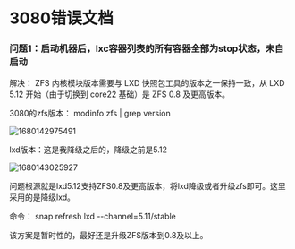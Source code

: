 # 3080错误文档

### 问题1：启动机器后，lxc容器列表的所有容器全部为stop状态，未自启动

解决： ZFS 内核模块版本需要与 LXD 快照包工具的版本之一保持一致，从 LXD 5.12 开始（由于切换到 core22 基础）是 ZFS 0.8 及更高版本。 

3080的zfs版本： modinfo zfs | grep version 

![1680142975491](C:\Users\力哥\AppData\Roaming\Typora\typora-user-images\1680142975491.png)

lxd版本：这是我降级之后的，降级之前是5.12

![1680143025927](C:\Users\力哥\AppData\Roaming\Typora\typora-user-images\1680143025927.png)

问题根源就是lxd5.12支持ZFS0.8及更高版本，将lxd降级或者升级zfs即可。这里采用的是降级lxd。

命令： snap refresh lxd --channel=5.11/stable 

该方案是暂时性的，最好还是升级ZFS版本到0.8及以上。